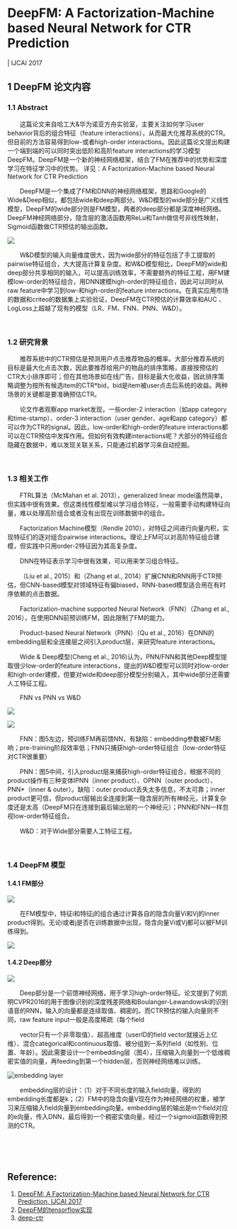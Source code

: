 # DeepFM: A Factorization-Machine based Neural Network for CTR Prediction
| IJCAI 2017


## 1 DeepFM 论文内容

### 1.1 Abstract

&emsp;&emsp;这篇论文来自哈工大&华为诺亚方舟实验室，主要关注如何学习user behavior背后的组合特征（feature interactions），从而最大化推荐系统的CTR。但目前的方法容易得到low-或者high-order interactions。因此这篇论文提出构建一个端到端的可以同时突出低阶和高阶feature interactions的学习模型DeepFM。DeepFM是一个新的神经网络框架，结合了FM在推荐中的优势和深度学习在特征学习中的优势。
详见：A Factorization-Machine based Neural Network for CTR Prediction

&emsp;&emsp;DeepFM是一个集成了FM和DNN的神经网络框架，思路和Google的Wide&Deep相似，都包括wide和deep两部分。W&D模型的wide部分是广义线性模型，DeepFM的wide部分则是FM模型，两者的deep部分都是深度神经网络。DeepFM神经网络部分，隐含层的激活函数用ReLu和Tanh做信号非线性映射，Sigmoid函数做CTR预估的输出函数。

![](https://upload-images.jianshu.io/upload_images/10947003-8d64e3901003ebd5.png?imageMogr2/auto-orient/strip%7CimageView2/2/w/1240)

&emsp;&emsp;W&D模型的输入向量维度很大，因为wide部分的特征包括了手工提取的pairwise特征组合，大大提高计算复杂度。和W&D模型相比，DeepFM的wide和deep部分共享相同的输入，可以提高训练效率，不需要额外的特征工程，用FM建模low-order的特征组合，用DNN建模high-order的特征组合，因此可以同时从raw feature中学习到low-和high-order的feature interactions。在真实应用市场的数据和criteo的数据集上实验验证，DeepFM在CTR预估的计算效率和AUC
、LogLoss上超越了现有的模型（LR、FM、FNN、PNN、W&D）。

<br>

### 1.2 研究背景

&emsp;&emsp;推荐系统中的CTR预估是预测用户点击推荐物品的概率。大部分推荐系统的目标是最大化点击次数，因此要推荐给用户的物品的排序策略，直接按预估的CTR大小排序即可；但在其他场景如在线广告，目标是最大化收益，因此排序策略调整为按所有候选item的CTR*bid，bid是item被user点击后系统的收益。两种场景的关键都是要准确预估CTR。

&emsp;&emsp;论文作者观察app market发现，一些order-2 interaction（如app category和time-stamp）、order-3 interaction（user gender、age和app category）都可以作为CTR的signal。因此，low-order和high-order的feature interactions都可以在CTR预估中发挥作用。但如何有效构建interactions呢？大部分的特征组合隐藏在数据中，难以发现关联关系，只能通过机器学习来自动挖掘。

<br>

### 1.3 相关工作

&emsp;&emsp;FTRL算法（McMahan et al. 2013），generalized linear model虽然简单，但实践中很有效果。但这类线性模型难以学习组合特征，一般需要手动构建特征向量，难以处理高阶组合或者没有出现在训练数据中的组合。

&emsp;&emsp;Factorization Machine模型（Rendle 2010），对特征之间进行向量内积，实现特征们的逐对组合pairwise interactions。理论上FM可以对高阶特征组合建模，但实践中只用order-2特征因为其高复杂度。

&emsp;&emsp;DNN在特征表示学习中很有效果，可以用来学习组合特征。

&emsp;&emsp;（Liu et al., 2015）和（Zhang et al., 2014）扩展CNN和RNN用于CTR预估，但CNN-based模型对领域特征有偏biased，RNN-based模型适合用在有时序依赖的点击数据。

&emsp;&emsp;Factorization-machine supported Neural Network（FNN）（Zhang et al., 2016），在使用DNN前预训练FM，因此限制了FM的能力。

&emsp;&emsp;Product-based Neural Network（PNN）（Qu et al., 2016）在DNN的embedding层和全连接层之间引入product层，来研究feature interactions。

&emsp;&emsp;Wide & Deep模型(Cheng et al., 2016)认为，PNN/FNN和其他Deep模型提取很少low-order的feature interactions，提出的W&D模型可以同时对low-order和high-order建模，但要对wide和deep部分模型分别输入，其中wide部分还需要人工特征工程。

&emsp;&emsp;FNN vs PNN vs W&D

![](https://upload-images.jianshu.io/upload_images/10947003-ff4d41daf9417f70.png?imageMogr2/auto-orient/strip%7CimageView2/2/w/1240)

![](https://upload-images.jianshu.io/upload_images/10947003-12d93fda74139668.png?imageMogr2/auto-orient/strip%7CimageView2/2/w/400)

&emsp;&emsp;FNN：图5左边，预训练FM再前馈NN，有缺陷：embedding参数被FM影响；pre-training阶段效率低；FNN只捕获high-order特征组合（low-order特征对CTR很重要）

&emsp;&emsp;PNN：图5中间，引入product层来捕获high-order特征组合，根据不同的product操作有三种变体IPNN（inner product）、OPNN（outer product）、PNN*（inner & outer）。缺陷：outer product丢失太多信息，不太可靠；inner product更可信，但product层输出全连接到第一隐含层的所有神经元，计算复杂度还是太高（DeepFM只在连接到最后输出层的一个神经元）；PNN和FNN一样忽视low-order特征组合。

&emsp;&emsp;W&D：对于Wide部分需要人工特征工程。

<br>

### 1.4 DeepFM 模型

#### 1.4.1 FM部分

![](https://upload-images.jianshu.io/upload_images/10947003-9631ce5d8c7bf4f3.jpg?imageMogr2/auto-orient/strip%7CimageView2/2/w/800)

&emsp;&emsp;在FM模型中，特征i和特征j的组合通过计算各自的隐含向量Vi和Vj的inner product得到。无论i或者j是否在训练数据中出现，隐含向量Vi或Vj都可以被FM训练得到。

![](https://upload-images.jianshu.io/upload_images/10947003-f6728cdd615e4430.jpg?imageMogr2/auto-orient/strip%7CimageView2/2/w/800)


#### 1.4.2 Deep部分

![](https://upload-images.jianshu.io/upload_images/10947003-b12a4c4ae2874bf2.jpg?imageMogr2/auto-orient/strip%7CimageView2/2/w/800)

&emsp;&emsp;Deep部分是一个前馈神经网络，用于学习high-order特征。论文提到了何凯明CVPR2016的用于图像识别的深度残差网络和Boulanger-Lewandowski的识别语音的RNN，输入的向量都是连续取值、稠密的。而CTR预估的输入向量则不同，raw feature input一般是高度稀疏（每个field

&emsp;&emsp;vector只有一个非零取值）、超高维度（userID的field vector就接近上亿维）、混合categorical和continuous取值、被分组到一系列field（如性别、位置、年龄）。因此需要设计一个embedding层（图4），压缩输入向量到一个低维稠密实值的向量，再feeding到第一个hidden层，否则神经网络难以训练。

![embedding layer](https://upload-images.jianshu.io/upload_images/10947003-41ae64ae935e50d0.jpg?imageMogr2/auto-orient/strip%7CimageView2/2/w/400)

&emsp;&emsp;embedding层的设计：（1）对于不同长度的输入field向量，得到的embedding长度都是k；（2）FM中的隐含向量V现在作为神经网络的权重，被学习来压缩输入field向量到embedding向量。embedding层的输出是m个field对应的e向量，传入DNN，最后得到一个稠密实值向量，经过一个sigmoid函数得到预测的CTR。


<br>
<br>
<br>

## Reference:
1. [DeepFM: A Factorization-Machine based Neural Network for CTR Prediction, IJCAI 2017](https://zhuanlan.zhihu.com/p/27999355)
2. [DeepFM的tensorflow实现](https://github.com/ChenglongChen/tensorflow-DeepFM)
3. [deep-ctr](https://github.com/charleshm/deep-ctr)